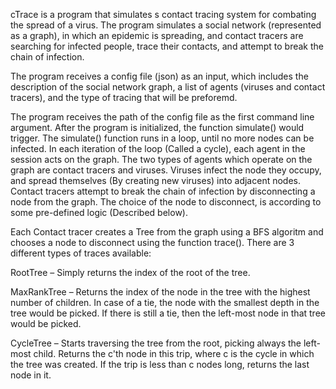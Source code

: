 cTrace is a program that simulates s contact tracing system for combating the spread of a virus.
The program simulates a social network (represented as a graph),
in which an epidemic is spreading, and contact tracers are searching for infected people,
trace their contacts, and attempt to break the chain of infection.

The program receives a config file (json) as an input, which includes the description of the
social network graph, a list of agents (viruses and contact tracers), and the type of tracing that will be preforemd.

The program receives the path of the config file as the first command line argument.
After the program is initialized, the function simulate() would trigger.
The simulate() function runs in a loop, until no more nodes can be infected.
In each iteration of the loop (Called a cycle), each agent in the session acts on the graph.
The two types of agents which operate on the graph are contact tracers and viruses.
Viruses infect the node they occupy, and spread themselves (By creating new viruses) into adjacent nodes.
Contact tracers attempt to break the chain of infection by disconnecting a node from the graph.
The choice of the node to disconnect, is according to some pre-defined logic (Described below).

Each Contact tracer creates a Tree from the graph using a BFS algoritm and chooses a node to disconnect using the function trace().
There are 3 different types of traces available:

  RootTree – Simply returns the index of the root of the tree.
  
  MaxRankTree – Returns the index of the node in the tree with the highest number of children.
  In case of a tie, the node with the smallest depth in the tree would be picked. If there is still a tie, 
  then the left-most node in that tree would be picked.
  
  CycleTree – Starts traversing the tree from the root, picking always the left-most child.
  Returns the c'th node in this trip, where c is the cycle in which the tree was created.
  If the trip is less than c nodes long, returns the last node in it.
